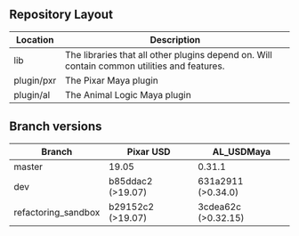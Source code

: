 ## Repository Layout

| Location      | Description                                                                                      |
| ------------- | ---------------                                                                                  |
| lib           | The libraries that all other plugins depend on. Will contain common utilities and features.      |
| plugin/pxr    | The Pixar Maya plugin                                                                            |
| plugin/al     | The Animal Logic Maya plugin                                                                     |


## Branch versions

| Branch              | Pixar USD         | AL_USDMaya          |
| ------------------- | ----------------- | ------------------- |
| master              | 19.05             | 0.31.1              |
| dev                 | b85ddac2 (>19.07) | 631a2911 (>0.34.0)  |
| refactoring_sandbox | b29152c2 (>19.07) | 3cdea62c (>0.32.15) |

 